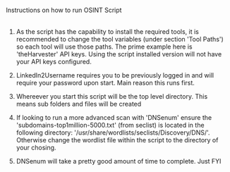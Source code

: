 ######

Instructions on how to run OSINT Script


######

1. As the script has the capability to install the required tools, it is recommended to change the tool variables (under section 'Tool Paths') so each tool will use those paths. The prime example here is 'theHarvester' API keys. Using the script installed version will not have your API keys configured. 

2. LinkedIn2Username requires you to be previously logged in and will require your password upon start. Main reason this runs first. 

3. Whereever you start this script will be the top level directory. This means sub folders and files will be created

4. If looking to run a more advanced scan with 'DNSenum' ensure the 'subdomains-top1million-5000.txt' (from seclist) is located in the following directory: '/usr/share/wordlists/seclists/Discovery/DNS/'. Otherwise change the wordlist file within the script to the directory of your chosing. 

5. DNSenum will take a pretty good amount of time to complete. Just FYI


######
